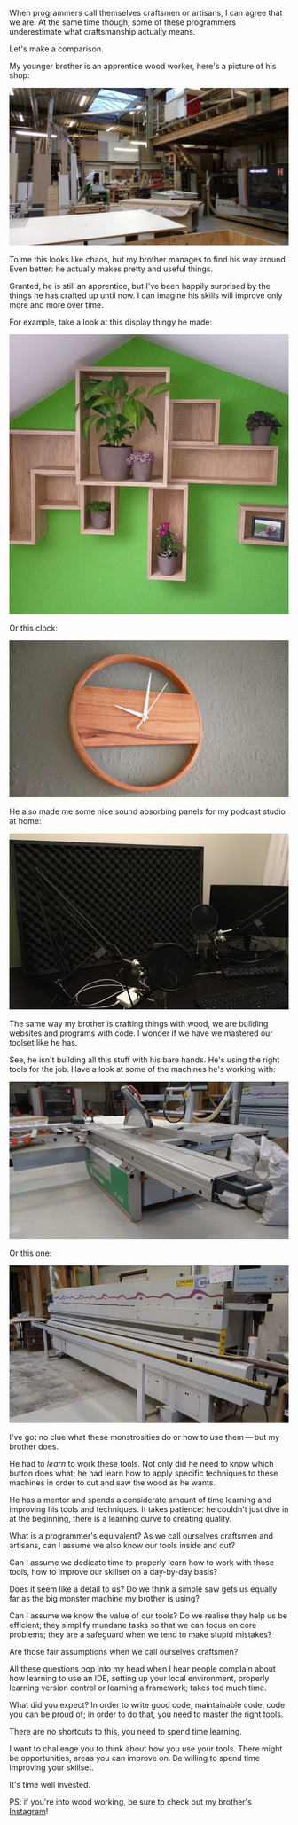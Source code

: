 When programmers call themselves craftsmen or artisans,
I can agree that we are. 
At the same time though, some of these programmers underestimate what craftsmanship actually means.

Let's make a comparison.

My younger brother is an apprentice wood worker,
here's a picture of his shop:

![](/resources/img/blog/craftsmen/3.jpeg)

To me this looks like chaos, 
but my brother manages to find his way around.
Even better: he actually makes pretty and useful things.

Granted, he is still an apprentice, 
but I've been happily surprised by the things he has crafted up until now.
I can imagine his skills will improve only more and more over time.

For example, take a look at this display thingy he made:

![](/resources/img/blog/craftsmen/6.jpeg)

Or this clock:

![](/resources/img/blog/craftsmen/4.jpeg)

He also made me some nice sound absorbing panels for my podcast studio at home:

![](/resources/img/blog/craftsmen/5.jpeg)

The same way my brother is crafting things with wood,
we are building websites and programs with code.
I wonder if we have we mastered our toolset like he has.

See, he isn't building all this stuff with his bare hands.
He's using the right tools for the job.
Have a look at some of the machines he's working with:

![](/resources/img/blog/craftsmen/2.jpeg)

Or this one:

![](/resources/img/blog/craftsmen/1.jpeg)

I've got no clue what these monstrosities do 
or how to use them&thinsp;—&thinsp;but my brother does.

He had to _learn_ to work these tools.
Not only did he need to know which button does what; 
he had learn how to apply specific techniques to these machines 
in order to cut and saw the wood as he wants.

He has a mentor and spends a considerate amount of time learning and improving his tools and techniques.
It takes patience:
he couldn't just dive in at the beginning, 
there is a learning curve to creating quality.

What is a programmer's equivalent?
As we call ourselves craftsmen and artisans, 
can I assume we also know our tools inside and out?

Can I assume we dedicate time to properly learn how to work with those tools,
how to improve our skillset on a day-by-day basis?

Does it seem like a detail to us?
Do we think a simple saw gets us equally far as the big monster machine my brother is using?

Can I assume we know the value of our tools? 
Do we realise they help us be efficient; 
they simplify mundane tasks so that we can focus on core problems;
they are a safeguard when we tend to make stupid mistakes?

Are those fair assumptions when we call ourselves craftsmen?

All these questions pop into my head 
when I hear people complain about how learning to use an IDE, 
setting up your local environment, properly learning version control or learning a framework;
takes too much time.

What did you expect? 
In order to write good code, maintainable code, code you can be proud of; 
in order to do that, you need to master the right tools.

There are no shortcuts to this, you need to spend time learning.

I want to challenge you to think about how you use your tools.
There might be opportunities, areas you can improve on.
Be willing to spend time improving your skillset.

It's time well invested.

PS: if you're into wood working, 
be sure to check out my brother's [Instagram](*https://www.instagram.com/t_werkhuis/)!
